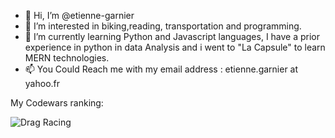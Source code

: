 - 👋 Hi, I’m @etienne-garnier
- 👀 I’m interested in biking,reading, transportation and programming.
- 🌱 I’m currently learning Python and Javascript languages, I have a prior experience in python in data Analysis and i went to "La Capsule" to learn MERN technologies.
- 📫 You Could Reach me with my email address : etienne.garnier at yahoo.fr

My Codewars ranking:

![Drag Racing](https://www.codewars.com/users/etienne-garnier/badges/large)

<!---
etienne-gambourg/etienne-gambourg is a ✨ special ✨ repository because its `README.md` (this file) appears on your GitHub profile.
You can click the Preview link to take a look at your changes.
--->
